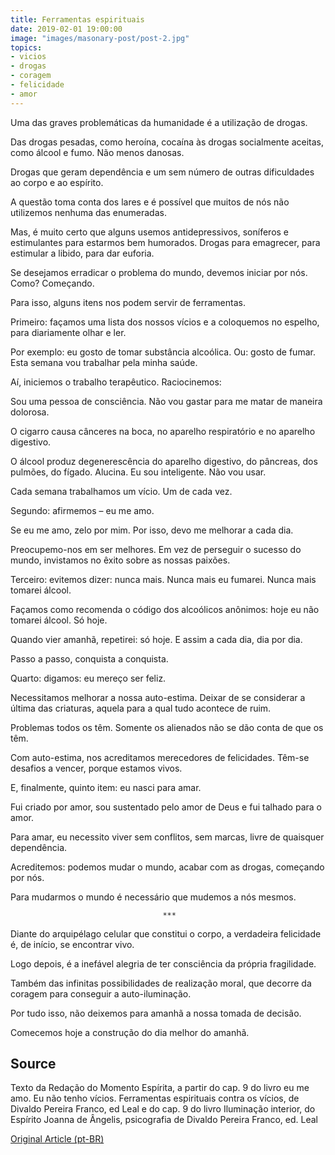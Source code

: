 ```yaml
---
title: Ferramentas espirituais
date: 2019-02-01 19:00:00
image: "images/masonary-post/post-2.jpg"
topics: 
- vicios
- drogas
- coragem
- felicidade
- amor
---
```


Uma das graves problemáticas da humanidade é a utilização de drogas.

Das drogas pesadas, como heroína, cocaína às drogas socialmente aceitas, como
álcool e fumo. Não menos danosas.

Drogas que geram dependência e um sem número de outras dificuldades ao corpo e
ao espírito.

A questão toma conta dos lares e é possível que muitos de nós não utilizemos
nenhuma das enumeradas.

Mas, é muito certo que alguns usemos antidepressivos, soníferos e estimulantes
para estarmos bem humorados. Drogas para emagrecer, para estimular a libido,
para dar euforia.

Se desejamos erradicar o problema do mundo, devemos iniciar por nós. Como?
Começando.

Para isso, alguns itens nos podem servir de ferramentas.

Primeiro: façamos uma lista dos nossos vícios e a coloquemos no espelho, para
diariamente olhar e ler.

Por exemplo: eu gosto de tomar substância alcoólica. Ou: gosto de fumar. Esta
semana vou trabalhar pela minha saúde.

Aí, iniciemos o trabalho terapêutico. Raciocinemos:

Sou uma pessoa de consciência. Não vou gastar para me matar de maneira
dolorosa.

O cigarro causa cânceres na boca, no aparelho respiratório e no aparelho
digestivo.

O álcool produz degenerescência do aparelho digestivo, do pâncreas, dos
pulmões, do fígado. Alucina. Eu sou inteligente. Não vou usar.

Cada semana trabalhamos um vício. Um de cada vez.

Segundo: afirmemos – eu me amo.

Se eu me amo, zelo por mim. Por isso, devo me melhorar a cada dia.

Preocupemo-nos em ser melhores. Em vez de perseguir o sucesso do mundo,
invistamos no êxito sobre as nossas paixões.

Terceiro: evitemos dizer: nunca mais. Nunca mais eu fumarei. Nunca mais tomarei
álcool.

Façamos como recomenda o código dos alcoólicos anônimos: hoje eu não tomarei
álcool. Só hoje.

Quando vier amanhã, repetirei: só hoje. E assim a cada dia, dia por dia.

Passo a passo, conquista a conquista.

Quarto: digamos: eu mereço ser feliz.

Necessitamos melhorar a nossa auto-estima. Deixar de se considerar a última das
criaturas, aquela para a qual tudo acontece de ruim.

Problemas todos os têm. Somente os alienados não se dão conta de que os têm.

Com auto-estima, nos acreditamos merecedores de felicidades. Têm-se desafios a
vencer, porque estamos vivos.

E, finalmente, quinto item: eu nasci para amar.

Fui criado por amor, sou sustentado pelo amor de Deus e fui talhado para o
amor.

Para amar, eu necessito viver sem conflitos, sem marcas, livre de quaisquer
dependência.

Acreditemos: podemos mudar o mundo, acabar com as drogas, começando por nós.

Para mudarmos o mundo é necessário que mudemos a nós mesmos.

                                      ***

Diante do arquipélago celular que constitui o corpo, a verdadeira felicidade é,
de início, se encontrar vivo.

Logo depois, é a inefável alegria de ter consciência da própria fragilidade.

Também das infinitas possibilidades de realização moral, que decorre da coragem
para conseguir a auto-iluminação.

Por tudo isso, não deixemos para amanhã a nossa tomada de decisão.

Comecemos hoje a construção do dia melhor do amanhã.

## Source
Texto da Redação do Momento Espírita, a partir do cap. 9 do livro eu me amo. Eu
não tenho vícios. Ferramentas espirituais contra os vícios, de Divaldo Pereira
Franco, ed Leal e do cap. 9 do livro Iluminação interior, do Espírito Joanna de
Ângelis, psicografia de Divaldo Pereira Franco, ed. Leal



[Original Article (pt-BR)](http://www.momento.com.br/pt/ler_texto.php?id=1370)
